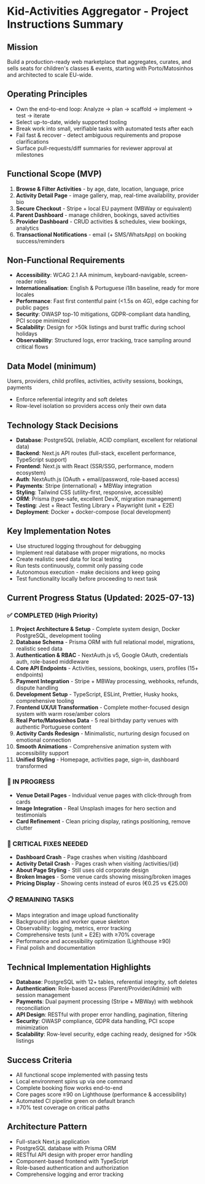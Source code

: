 # Kid-Activities Aggregator - Project Instructions Summary

## Mission

Build a production-ready web marketplace that aggregates, curates, and sells seats for children's classes & events, starting with Porto/Matosinhos and architected to scale EU-wide.

## Operating Principles

- Own the end-to-end loop: Analyze → plan → scaffold → implement → test → iterate
- Select up-to-date, widely supported tooling
- Break work into small, verifiable tasks with automated tests after each
- Fail fast & recover - detect ambiguous requirements and propose clarifications
- Surface pull-requests/diff summaries for reviewer approval at milestones

## Functional Scope (MVP)

1. **Browse & Filter Activities** - by age, date, location, language, price
2. **Activity Detail Page** - image gallery, map, real-time availability, provider bio
3. **Secure Checkout** - Stripe + local EU payment (MBWay or equivalent)
4. **Parent Dashboard** - manage children, bookings, saved activities
5. **Provider Dashboard** - CRUD activities & schedules, view bookings, analytics
6. **Transactional Notifications** - email (+ SMS/WhatsApp) on booking success/reminders

## Non-Functional Requirements

- **Accessibility**: WCAG 2.1 AA minimum, keyboard-navigable, screen-reader roles
- **Internationalisation**: English & Portuguese i18n baseline, ready for more locales
- **Performance**: Fast first contentful paint (<1.5s on 4G), edge caching for public pages
- **Security**: OWASP top-10 mitigations, GDPR-compliant data handling, PCI scope minimized
- **Scalability**: Design for >50k listings and burst traffic during school holidays
- **Observability**: Structured logs, error tracking, trace sampling around critical flows

## Data Model (minimum)

Users, providers, child profiles, activities, activity sessions, bookings, payments

- Enforce referential integrity and soft deletes
- Row-level isolation so providers access only their own data

## Technology Stack Decisions

- **Database**: PostgreSQL (reliable, ACID compliant, excellent for relational data)
- **Backend**: Next.js API routes (full-stack, excellent performance, TypeScript support)
- **Frontend**: Next.js with React (SSR/SSG, performance, modern ecosystem)
- **Auth**: NextAuth.js (OAuth + email/password, role-based access)
- **Payments**: Stripe (international) + MBWay integration
- **Styling**: Tailwind CSS (utility-first, responsive, accessible)
- **ORM**: Prisma (type-safe, excellent DevX, migration management)
- **Testing**: Jest + React Testing Library + Playwright (unit + E2E)
- **Deployment**: Docker + docker-compose (local development)

## Key Implementation Notes

- Use structured logging throughout for debugging
- Implement real database with proper migrations, no mocks
- Create realistic seed data for local testing
- Run tests continuously, commit only passing code
- Autonomous execution - make decisions and keep going
- Test functionality locally before proceeding to next task

## Current Progress Status (Updated: 2025-07-13)

### ✅ COMPLETED (High Priority)

1. **Project Architecture & Setup** - Complete system design, Docker PostgreSQL, development tooling
2. **Database Schema** - Prisma ORM with full relational model, migrations, realistic seed data
3. **Authentication & RBAC** - NextAuth.js v5, Google OAuth, credentials auth, role-based middleware
4. **Core API Endpoints** - Activities, sessions, bookings, users, profiles (15+ endpoints)
5. **Payment Integration** - Stripe + MBWay processing, webhooks, refunds, dispute handling
6. **Development Setup** - TypeScript, ESLint, Prettier, Husky hooks, comprehensive tooling
7. **Frontend UX/UI Transformation** - Complete mother-focused design system with warm rose/amber colors
8. **Real Porto/Matosinhos Data** - 5 real birthday party venues with authentic Portuguese content
9. **Activity Cards Redesign** - Minimalistic, nurturing design focused on emotional connection
10. **Smooth Animations** - Comprehensive animation system with accessibility support
11. **Unified Styling** - Homepage, activities page, sign-in, dashboard transformed

### 🚧 IN PROGRESS

- **Venue Detail Pages** - Individual venue pages with click-through from cards
- **Image Integration** - Real Unsplash images for hero section and testimonials
- **Card Refinement** - Clean pricing display, ratings positioning, remove clutter

### 🐛 CRITICAL FIXES NEEDED

- **Dashboard Crash** - Page crashes when visiting /dashboard
- **Activity Detail Crash** - Pages crash when visiting /activities/{id}
- **About Page Styling** - Still uses old corporate design
- **Broken Images** - Some venue cards showing missing/broken images
- **Pricing Display** - Showing cents instead of euros (€0.25 vs €25.00)

### 📋 REMAINING TASKS

- Maps integration and image upload functionality
- Background jobs and worker queue skeleton
- Observability: logging, metrics, error tracking
- Comprehensive tests (unit + E2E) with ≥70% coverage
- Performance and accessibility optimization (Lighthouse ≥90)
- Final polish and documentation

## Technical Implementation Highlights

- **Database**: PostgreSQL with 12+ tables, referential integrity, soft deletes
- **Authentication**: Role-based access (Parent/Provider/Admin) with session management
- **Payments**: Dual payment processing (Stripe + MBWay) with webhook reconciliation
- **API Design**: RESTful with proper error handling, pagination, filtering
- **Security**: OWASP compliance, GDPR data handling, PCI scope minimization
- **Scalability**: Row-level security, edge caching ready, designed for >50k listings

## Success Criteria

- All functional scope implemented with passing tests
- Local environment spins up via one command
- Complete booking flow works end-to-end
- Core pages score ≥90 on Lighthouse (performance & accessibility)
- Automated CI pipeline green on default branch
- ≥70% test coverage on critical paths

## Architecture Pattern

- Full-stack Next.js application
- PostgreSQL database with Prisma ORM
- RESTful API design with proper error handling
- Component-based frontend with TypeScript
- Role-based authentication and authorization
- Comprehensive logging and error tracking
